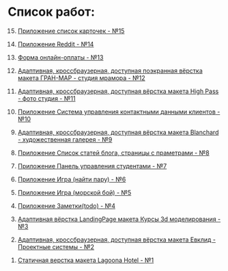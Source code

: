 # Список работ:

<ol reversed>

<li>

[Приложение список карточек - №15](https://github.com/Mikhail39yanov/antipoff-group "Приложение список карточек - №15")
</li>

<li>

[Приложение Reddit - №14](https://github.com/Mikhail39yanov/my-works/tree/master/14 "Приложение Reddit - №14")
</li>
<li>

[Форма онлайн-оплаты - №13](https://github.com/Mikhail39yanov/my-works/tree/master/13 "Форма онлайн-оплаты - №13")
</li>
<li>

[Адаптивная, кроссбраузерная, доступная поэкранная вёрстка макета ГРАН-МАР - студия мрамора - №12](https://github.com/Mikhail39yanov/my-works/tree/master/12 "Адаптивная, кроссбраузерная, доступная поэкранная вёрстка макета ГРАН-МАР - студия мрамора - №12")
</li>
<li>

[Адаптивная, кроссбраузерная, доступная вёрстка макета High Pass - фото студия - №11](https://github.com/Mikhail39yanov/my-works/tree/master/11 "Адаптивная, кроссбраузерная, доступная вёрстка макета High Pass - фото студия - №11")
</li>
<li>

[Приложение Система управления контактными данными клиентов - №10](https://github.com/Mikhail39yanov/my-works/tree/master/10 "Приложение Система управления контактными данными клиентов - №10")
</li>
<li>

[Адаптивная, кроссбраузерная, доступная вёрстка макета Blanchard - художественная галерея - №9](https://github.com/Mikhail39yanov/my-works/tree/master/9 "Адаптивная, кроссбраузерная, доступная вёрстка макета Blanchard - художественная галерея - №9")
</li>
<li>

[Приложение Список статей блога, страницы с праметрами - №8](https://github.com/Mikhail39yanov/my-works/tree/master/8 "Приложение Список статей блога, страницы с праметрами - №8")
</li>
<li>

[Приложение Панель управления студентами - №7](https://github.com/Mikhail39yanov/my-works/tree/master/7 "Приложение Панель управления студентами - №7")</li>
<li>

[Приложение Игра (найти пару) - №6](https://github.com/Mikhail39yanov/my-works/tree/master/6 "Приложение Игра (найти пару) - №6")
</li>
<li>

[Приложение Игра (морской бой) - №5](https://github.com/Mikhail39yanov/my-works/tree/master/5 "Приложение Игра (морской бой) - №5")
</li>
<li>

[Приложение Заметки(todo) - №4](https://github.com/Mikhail39yanov/my-works/tree/master/4 "Приложение Заметки(todo) - №4")
</li>
<li>

[Адаптивная вёрстка LandingPage макета Курсы 3d моделирования - №3](https://github.com/Mikhail39yanov/my-works/tree/master/3 "Адаптивная вёрстка LandingPage макета Курсы 3d моделирования - №3")
</li>
<li>

[Адаптивная, кроссбраузерная, доступная вёрстка макета Евклид - Проектные системы - №2](https://github.com/Mikhail39yanov/my-works/tree/master/2 "Адаптивная, кроссбраузерная, доступная вёрстка макета Евклид - Проектные системы - №2")
</li>
<li>

[Статичная верстка макета Lagoona Hotel - №1](https://github.com/Mikhail39yanov/my-works/tree/master/1 "Статичная верстка макета Lagoona Hotel - №1")
</li>
</ol>
